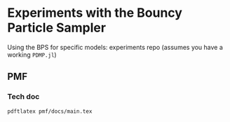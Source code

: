 # Experiments with the Bouncy Particle Sampler

Using the BPS for specific models: experiments repo (assumes you have a working `PDMP.jl`)

## PMF

### Tech doc

```
pdftlatex pmf/docs/main.tex
```
